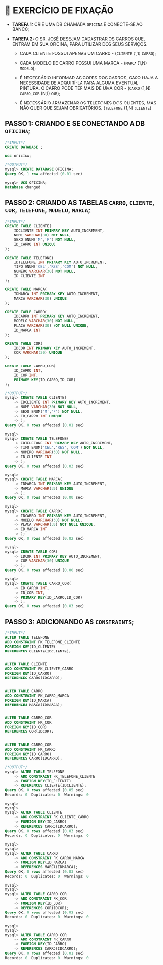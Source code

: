 # 🔨 **EXERCÍCIO DE FIXAÇÃO**

- **TAREFA 1:** CRIE UMA DB CHAMADA `OFICINA` E CONECTE-SE AO BANCO;

- **TAREFA 2:** O SR. JOSÉ DESEJAM CADASTRAR OS CARROS QUE, ENTRAM EM SUA OFICINA, PARA UTILIZAR DOS SEUS SERVIÇOS.
	
	- CADA CLIENTE POSSUI APENAS UM CARRO - (`CLIENTE`	(1,1)  `CARRO`);

	- CADA MODELO DE CARRO POSSUI UMA MARCA - (`MARCA`  (1,N)  `MODELO`);

	- É NECESSÁRIO INFORMAR AS CORES DOS CARROS, CASO HAJA A NECESSIDADE DE ADQUIRÍ-LA PARA ALGUMA EVENTUAL PINTURA. O CARRO PODE TER MAIS DE UMA COR - (`CARRO`  (1,N)  `CARRO_COR`  (N,1)  `COR`);

	- É NECESSÁRIO ARMAZENAR OS TELEFONES DOS CLIENTES, MAS NÃO QUER QUE SEJAM OBRIGATÓRIOS. (`TELEFONE`  (1,N)  `CLIENTE`)

## **PASSO 1:** CRIANDO E SE CONECTANDO A DB `OFICINA`;
```SQL
/*INPUT*/
CREATE DATABASE ;

USE OFICINA;

/*OUTPUT*/
mysql> CREATE DATABASE OFICINA;
Query OK, 1 row affected (0.01 sec)

mysql> USE OFICINA;
Database changed
```

## **PASSO 2:** CRIANDO AS TABELAS `CARRO`, `CLIENTE`, `COR`, `TELEFONE`, `MODELO`, `MARCA`;
```SQL
/*INPUT*/
CREATE TABLE CLIENTE(
	IDCLIENTE INT PRIMARY KEY AUTO_INCREMENT,
	NOME VARCHAR(30) NOT NULL,
	SEXO ENUM('M','F') NOT NULL,
	ID_CARRO INT UNIQUE
);

CREATE TABLE TELEFONE(
	IDTELEFONE INT PRIMARY KEY AUTO_INCREMENT,
	TIPO ENUM('CEL','RES','COM') NOT NULL,
	NUMERO VARCHAR(30) NOT NULL,
	ID_CLIENTE INT 
);

CREATE TABLE MARCA(
	IDMARCA INT PRIMARY KEY AUTO_INCREMENT,
	MARCA VARCHAR(30) UNIQUE
);

CREATE TABLE CARRO(
	IDCARRO INT PRIMARY KEY AUTO_INCREMENT,
	MODELO VARCHAR(30) NOT NULL,
	PLACA VARCHAR(30) NOT NULL UNIQUE,
	ID_MARCA INT
);

CREATE TABLE COR(
	IDCOR INT PRIMARY KEY AUTO_INCREMENT,
	COR VARCHAR(30) UNIQUE
);

CREATE TABLE CARRO_COR(
	ID_CARRO INT,
	ID_COR INT,
	PRIMARY KEY(ID_CARRO,ID_COR)
);

/*OUTPUT*/
mysql> CREATE TABLE CLIENTE(
    -> IDCLIENTE INT PRIMARY KEY AUTO_INCREMENT,
    -> NOME VARCHAR(30) NOT NULL,
    -> SEXO ENUM('M','F') NOT NULL,
    -> ID_CARRO INT UNIQUE
    -> );
Query OK, 0 rows affected (0.01 sec)

mysql>
mysql> CREATE TABLE TELEFONE(
    -> IDTELEFONE INT PRIMARY KEY AUTO_INCREMENT,
    -> TIPO ENUM('CEL','RES','COM') NOT NULL,
    -> NUMERO VARCHAR(30) NOT NULL,
    -> ID_CLIENTE INT
    -> );
Query OK, 0 rows affected (0.03 sec)

mysql>
mysql> CREATE TABLE MARCA(
    -> IDMARCA INT PRIMARY KEY AUTO_INCREMENT,
    -> MARCA VARCHAR(30) UNIQUE
    -> );
Query OK, 0 rows affected (0.00 sec)

mysql>
mysql> CREATE TABLE CARRO(
    -> IDCARRO INT PRIMARY KEY AUTO_INCREMENT,
    -> MODELO VARCHAR(30) NOT NULL,
    -> PLACA VARCHAR(30) NOT NULL UNIQUE,
    -> ID_MARCA INT
    -> );
Query OK, 0 rows affected (0.02 sec)

mysql>
mysql> CREATE TABLE COR(
    -> IDCOR INT PRIMARY KEY AUTO_INCREMENT,
    -> COR VARCHAR(30) UNIQUE
    -> );
Query OK, 0 rows affected (0.00 sec)

mysql>
mysql> CREATE TABLE CARRO_COR(
    -> ID_CARRO INT,
    -> ID_COR INT,
    -> PRIMARY KEY(ID_CARRO,ID_COR)
    -> );
Query OK, 0 rows affected (0.03 sec)
```

## **PASSO 3:** ADICIONANDO AS `CONSTRAINTS`;
```SQL
/*INPUT*/
ALTER TABLE TELEFONE 
ADD CONSTRAINT FK_TELEFONE_CLIENTE
FOREIGN KEY(ID_CLIENTE)
REFERENCES CLIENTE(IDCLIENTE);


ALTER TABLE CLIENTE
ADD CONSTRAINT FK_CLIENTE_CARRO
FOREIGN KEY(ID_CARRO)
REFERENCES CARRO(IDCARRO);


ALTER TABLE CARRO
ADD CONSTRAINT FK_CARRO_MARCA
FOREIGN KEY(ID_MARCA)
REFERENCES MARCA(IDMARCA);


ALTER TABLE CARRO_COR
ADD CONSTRAINT FK_COR
FOREIGN KEY(ID_COR)
REFERENCES COR(IDCOR);


ALTER TABLE CARRO_COR
ADD CONSTRAINT FK_CARRO
FOREIGN KEY(ID_CARRO)
REFERENCES CARRO(IDCARRO);

/*OUTPUT*/
mysql> ALTER TABLE TELEFONE
    -> ADD CONSTRAINT FK_TELEFONE_CLIENTE
    -> FOREIGN KEY(ID_CLIENTE)
    -> REFERENCES CLIENTE(IDCLIENTE);
Query OK, 0 rows affected (0.05 sec)
Records: 0  Duplicates: 0  Warnings: 0

mysql>
mysql>
mysql> ALTER TABLE CLIENTE
    -> ADD CONSTRAINT FK_CLIENTE_CARRO
    -> FOREIGN KEY(ID_CARRO)
    -> REFERENCES CARRO(IDCARRO);
Query OK, 0 rows affected (0.03 sec)
Records: 0  Duplicates: 0  Warnings: 0

mysql>
mysql>
mysql> ALTER TABLE CARRO
    -> ADD CONSTRAINT FK_CARRO_MARCA
    -> FOREIGN KEY(ID_MARCA)
    -> REFERENCES MARCA(IDMARCA);
Query OK, 0 rows affected (0.03 sec)
Records: 0  Duplicates: 0  Warnings: 0

mysql>
mysql>
mysql> ALTER TABLE CARRO_COR
    -> ADD CONSTRAINT FK_COR
    -> FOREIGN KEY(ID_COR)
    -> REFERENCES COR(IDCOR);
Query OK, 0 rows affected (0.03 sec)
Records: 0  Duplicates: 0  Warnings: 0

mysql>
mysql>
mysql> ALTER TABLE CARRO_COR
    -> ADD CONSTRAINT FK_CARRO
    -> FOREIGN KEY(ID_CARRO)
    -> REFERENCES CARRO(IDCARRO);
Query OK, 0 rows affected (0.01 sec)
Records: 0  Duplicates: 0  Warnings: 0
```
